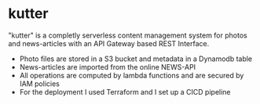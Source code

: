 # kutter
"kutter" is a completly serverless content management system for photos and news-articles with an API Gateway based REST Interface.
* Photo files are stored in a S3 bucket and metadata in a Dynamodb table
* News-articles are imported from the online NEWS-API
* All operations are computed by lambda functions and are secured by IAM policies
* For the deployment I used Terraform and I set up a CICD pipeline
